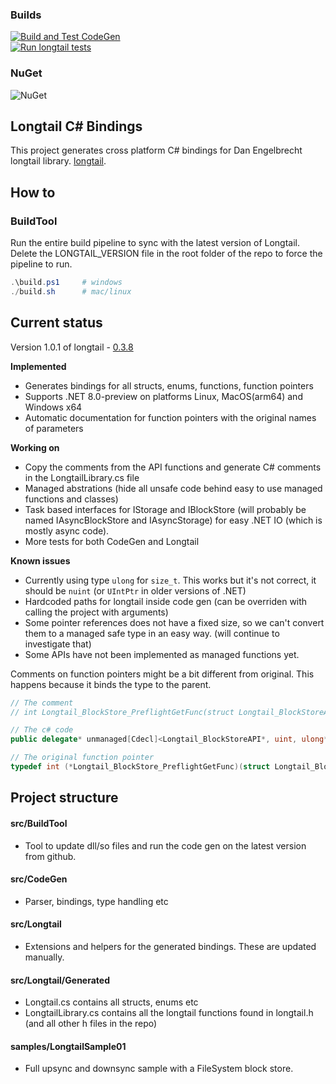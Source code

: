 ### Builds
[![Build and Test CodeGen](https://github.com/goalsgame/longtail-dotnet-bindings/actions/workflows/build.yml/badge.svg)](https://github.com/goalsgame/longtail-dotnet-bindings/actions/workflows/build.yml)   
[![Run longtail tests](https://github.com/goalsgame/longtail-dotnet-bindings/actions/workflows/longtail.yml/badge.svg)](https://github.com/goalsgame/longtail-dotnet-bindings/actions/workflows/longtail.yml)

### NuGet
![NuGet](https://img.shields.io/nuget/v/longtail-dotnet-bindings) 

## Longtail C# Bindings
This project generates cross platform C# bindings for Dan Engelbrecht longtail library. [longtail](https://github.com/goalsgame/longtail).

## How to
### BuildTool
Run the entire build pipeline to sync with the latest version of Longtail. 
Delete the LONGTAIL_VERSION file in the root folder of the repo to force the pipeline to run.
```powershell
.\build.ps1     # windows
./build.sh      # mac/linux
```

## Current status
Version 1.0.1 of longtail - [0.3.8](https://github.com/goalsgame/longtail/releases/tag/v1.0.1)

**Implemented**
* Generates bindings for all structs, enums, functions, function pointers
* Supports .NET 8.0-preview on platforms Linux, MacOS(arm64) and Windows x64
* Automatic documentation for function pointers with the original names of parameters

**Working on**
* Copy the comments from the API functions and generate C# comments in the LongtailLibrary.cs file
* Managed abstrations (hide all unsafe code behind easy to use managed functions and classes)
* Task based interfaces for IStorage and IBlockStore (will probably be named IAsyncBlockStore and IAsyncStorage) for easy .NET IO (which is mostly async code).
* More tests for both CodeGen and Longtail

**Known issues**
* Currently using type `ulong` for `size_t`. This works but it's not correct, it should be `nuint` (or `UIntPtr` in older versions of .NET)
* Hardcoded paths for longtail inside code gen (can be overriden with calling the project with arguments)
* Some pointer references does not have a fixed size, so we can't convert them to a managed safe type in an easy way. (will continue to investigate that)
* Some APIs have not been implemented as managed functions yet.

Comments on function pointers might be a bit different from original. This happens because it binds the type to the parent.
```csharp
// The comment
// int Longtail_BlockStore_PreflightGetFunc(struct Longtail_BlockStoreAPI* block_store_api, unsigned int block_count, const unsigned long long int* block_hashes, struct Longtail_AsyncPreflightStartedAPI* optional_async_complete_api)

// The c# code
public delegate* unmanaged[Cdecl]<Longtail_BlockStoreAPI*, uint, ulong*, Longtail_AsyncPreflightStartedAPI*, int> PreflightGet;
```
```c
// The original function pointer
typedef int (*Longtail_BlockStore_PreflightGetFunc)(struct Longtail_BlockStoreAPI* block_store_api, uint32_t block_count, const TLongtail_Hash* block_hashes, struct Longtail_AsyncPreflightStartedAPI* optional_async_complete_api);
```
## Project structure

#### src/BuildTool
* Tool to update dll/so files and run the code gen on the latest version from github.

#### src/CodeGen
* Parser, bindings, type handling etc

#### src/Longtail
* Extensions and helpers for the generated bindings. These are updated manually.

#### src/Longtail/Generated
* Longtail.cs contains all structs, enums etc
* LongtailLibrary.cs contains all the longtail functions found in longtail.h (and all other h files in the repo)

#### samples/LongtailSample01
* Full upsync and downsync sample with a FileSystem block store.
